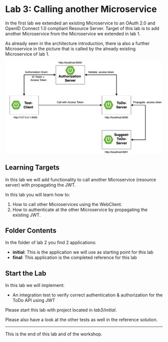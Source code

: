 # Lab 3: Calling another Microservice

In the first lab we extended an existing Microservice to an OAuth 2.0 and OpenID Connect 1.0 compliant Resource Server.
Target of this lab is to add another Microservice from the Microservice we extended in lab 1.

As already seen in the architecture introduction, there ia also a further Microservice in the picture that is
called by the already existing Microservice of lab 1.

![Workshop Architecture](../docs/images/demo-architecture.png)

## Learning Targets

In this lab we will add functionality to call another Microservice (resource server) with propagating the JWT.

In this lab you will learn how to:

1. How to call other Microservices using the WebClient.
2. How to authenticate at the other Microservice by propagating the existing JWT.

## Folder Contents

In the folder of lab 2 you find 2 applications:

* __initial__: This is the application we will use as starting point for this lab
* __final__: This application is the completed reference for this lab 

## Start the Lab

In this lab we will implement:

* An integration test to verify correct authentication & authorization for the ToDo API using JWT

Please start this lab with project located in _lab3/initial_.

Please also have a look at the other tests as well in the reference solution.

<hr>

This is the end of this lab and of the workshop.
